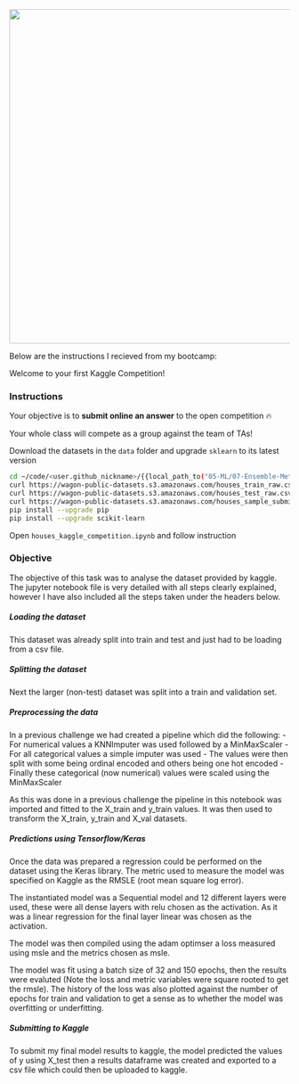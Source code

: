 <img src='https://wagon-public-datasets.s3.amazonaws.com/data-science-images/ML/kaggle-batch-challenge.png' width=600>

Below are the instructions I recieved from my bootcamp:

Welcome to your first Kaggle Competition!

<h3>Instructions</h3>

Your objective is to **submit online an answer** to the open competition 🔥

Your whole class will compete as a group against the team of TAs!

Download the datasets in the `data` folder and upgrade `sklearn` to its latest version

```bash
cd ~/code/<user.github_nickname>/{{local_path_to("05-ML/07-Ensemble-Methods/01-Houses-Kaggle-Competition")}}
curl https://wagon-public-datasets.s3.amazonaws.com/houses_train_raw.csv > data/train.csv
curl https://wagon-public-datasets.s3.amazonaws.com/houses_test_raw.csv > data/test.csv
curl https://wagon-public-datasets.s3.amazonaws.com/houses_sample_submission.csv > data/sample_submission.csv
pip install --upgrade pip
pip install --upgrade scikit-learn
```

Open `houses_kaggle_competition.ipynb` and follow instruction

<h3>Objective</h3>

The objective of this task was to analyse the dataset provided by kaggle. The jupyter notebook file is very detailed with all steps clearly explained, however I have also included all the steps taken under the headers below.

<h5>Loading the dataset</h5>
This dataset was already split into train and test and just had to be loading from a csv file.

<h5>Splitting the dataset</h5>
Next the larger (non-test) dataset was split into a train and validation set.

<h5>Preprocessing the data</h5>
In a previous challenge we had created a pipeline which did the following:
- For numerical values a KNNImputer was used followed by a MinMaxScaler
- For all categorical values a simple imputer was used
- The values were then split with some being ordinal encoded and others being one hot encoded
- Finally these categorical (now numerical) values were scaled using the MinMaxScaler

As this was done in a previous challenge the pipeline in this notebook was imported and fitted to the X_train and y_train values. It was then used to transform the X_train, y_train and X_val datasets. 

<h5>Predictions using Tensorflow/Keras</h5>
Once the data was prepared a regression could be performed on the dataset using the Keras library. The metric used to measure the model was specified on Kaggle as the RMSLE (root mean square log error). 

The instantiated model was a Sequential model and 12 different layers were used, these were all dense layers with relu chosen as the activation. As it was a linear regression for the final layer linear was chosen as the activation.

The model was then compiled using the adam optimser a loss measured using msle and the metrics chosen as msle.

The model was fit using a batch size of 32 and 150 epochs, then the results were evaluted (Note the loss and metric variables were square rooted to get the rmsle). The history of the loss was also plotted against the number of epochs for train and validation to get a sense as to whether the model was overfitting or underfitting. 

<h5>Submitting to Kaggle</h5>
To submit my final model results to kaggle, the model predicted the values of y using X_test then a results dataframe was created and exported to a csv file which could then be uploaded to kaggle. 
